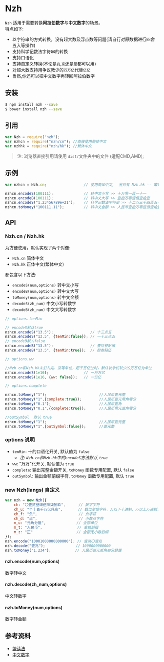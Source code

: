 # Nzh

`Nzh` 适用于需要转换**阿拉伯数字**与**中文数字**的场景。  
特点如下:  
 - 以字符串的方式转换，没有超大数及浮点数等问题(请自行对原数据进行四舍五入等操作)
 - 支持科学记数法字符串的转换
 - 支持口语化
 - 支持自定义转换(不论是`兆`,`京`还是`厘`都可以用)
 - 对超大数支持用争议教少的`万万亿`代替`亿亿`
 - 当然,你还可以把中文数字再转回阿拉伯数字

## 安装

```sh
$ npm install nzh --save
$ bower install nzh --save
```

## 引用

```javascript
var Nzh = require("nzh");
var nzhcn = require("nzh/cn"); //直接使用简体中文
var nzhhk = require("nzh/hk"); //繁体中文
```
> 注: 浏览器直接引用请使用 `dist/`文件夹中的文件 (适配CMD,AMD);

## 示例

```javascript
var nzhcn = Nzh.cn;                 // 使用简体中文,  另外有 Nzh.hk -- 繁体中文

nzhcn.encodeS(100111);              // 转中文小写 >> 十万零一百一十一
nzhcn.encodeB(100111);              // 转中文大写 >> 壹拾万零壹佰壹拾壹
nzhcn.encodeS("1.23456789e+21");    // 科学记数法字符串 >> 十二万三千四百五十六万万七千八百九十万亿
nzhcn.toMoney("100111.11");         // 转中文金额 >> 人民币壹拾万零壹佰壹拾壹元壹角壹分
```

## API

### Nzh.cn / Nzh.hk

为方便使用，默认实现了两个对像: 

 - `Nzh.cn` 简体中文
 - `Nzh.hk` 正体中文(繁体中文)

都包含以下方法:

 - `encodeS(num,options)` 转中文小写
 - `encodeB(num,options)` 转中文大写
 - `toMoney(num,options)` 转中文金额
 - `decodeS(zh_num)` 中文小写转数字
 - `decodeB(zh_num)` 中文大写转数字
 
```javascript
// options.tenMin

// encodeS默认true
nzhcn.encodeS("13.5");                 // 十三点五
nzhcn.encodeS("13.5", {tenMin:false}); // 一十三点五
// encodeB默人false
nzhcn.encodeB("13.5");                 // 壹拾叁點伍
nzhcn.encodeB("13.5", {tenMin:true});  // 拾叁點伍

// options.ww

//Nzh.cn和Nzh.hk未引入兆、京等单位，超千万亿位时，默认以争议较少的万万亿为单位
nzhcn.encodeS(1e16);                // 一万万亿
nzhcn.encodeS(1e16, {ww: false});   // 一亿亿

// options.complete

nzhcn.toMoney("1");                        //人民币壹元整
nzhcn.toMoney("1",{complete:true});        //人民币壹元零角零分
nzhcn.toMoney("0.1");                      //人民币壹角
nzhcn.toMoney("0.1",{complete:true});      //人民币零元壹角零分

//outSymbol  默认 true
nzhcn.toMoney("1");                        //人民币壹元整
nzhcn.toMoney("1",{outSymbol:false});      //壹元整
```
### options 说明
 - `tenMin`: 十的口语化开关, 默认值为 `false`
    - *注: `Nzh.cn`和`Nzh.hk`中的`encodeS`方法默认 `true`*
 - `ww`: "万万"化开关, 默认值为 `true`
 - `complete`: 输出完整金额开关, `toMoney` 函数专用配置, 默认 `false`   
 - `outSymbol`: 输出金额前缀字符, `toMoney` 函数专用配置, 默认 `true` 

### new Nzh(langs) 自定义

```javascript
var nzh = new Nzh({
    ch: "〇壹贰叁肆伍陆柒捌玖",      // 数字字符
    ch_u: "个十百千万亿兆京",       // 数位单位字符，万以下十进制，万以上万进制，个位不能省略
    ch_f: "负",                   // 负字符
    ch_d: "点",                   // 小数点字符
    m_u: "元角分厘",              // 金额单位
    m_t: "人民币",                // 金额前缀
    m_z: "正"                    // 金额无小数后缀
});
nzh.encode("10001000000000000"); // 壹京〇壹兆
nzh.decode("壹兆");              // 1000000000000
nzh.toMoney("1.234");           // 人民币壹元贰角叁分肆厘
```

#### nzh.encode(num,options)
数字转中文

#### nzh.decode(zh_num,options)
中文转数字

#### nzh.toMoney(num,options)
数字转金额

## 参考资料
- [繁读法](https://baike.baidu.com/item/%E7%B9%81%E8%AF%BB%E6%B3%95)
- [中文数字](https://baike.baidu.com/item/%E4%B8%AD%E6%96%87%E6%95%B0%E5%AD%97)